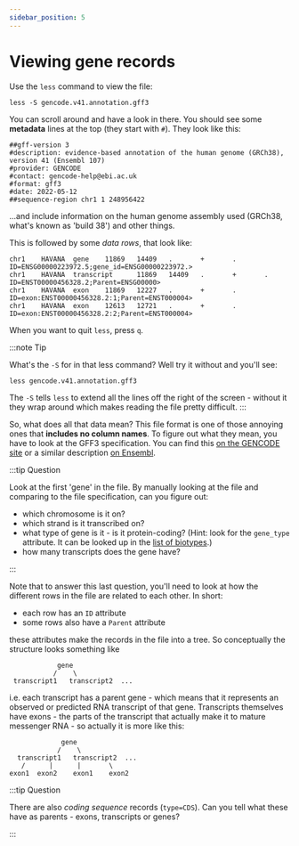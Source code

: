 ```yaml
---
sidebar_position: 5
---
```


# Viewing gene records

Use the `less` command to view the file:
```
less -S gencode.v41.annotation.gff3
```

You can scroll around and have a look in there.  You should see some **metadata** lines at the top (they start with `#`).  They look like this:

    ##gff-version 3
    #description: evidence-based annotation of the human genome (GRCh38), version 41 (Ensembl 107)
    #provider: GENCODE
    #contact: gencode-help@ebi.ac.uk
    #format: gff3
    #date: 2022-05-12
    ##sequence-region chr1 1 248956422

...and include information on the human genome assembly used (GRCh38, what's known as 'build 38') and other
things.

This is followed by some *data rows*, that look like:

    chr1    HAVANA  gene    11869   14409   .       +       .       ID=ENSG00000223972.5;gene_id=ENSG00000223972.>
    chr1    HAVANA  transcript      11869   14409   .       +       .       ID=ENST00000456328.2;Parent=ENSG00000>
    chr1    HAVANA  exon    11869   12227   .       +       .       ID=exon:ENST00000456328.2:1;Parent=ENST000004>
    chr1    HAVANA  exon    12613   12721   .       +       .       ID=exon:ENST00000456328.2:2;Parent=ENST000004>

When you want to quit `less`, press `q`.

:::note Tip

What's the `-S` for in that less command?  Well try it without and you'll see:
```
less gencode.v41.annotation.gff3
```

The `-S` tells `less` to extend all the lines off the right of the screen - without it they wrap around which
makes reading the file pretty difficult.
:::

So, what does all that data mean? This file format is one of those annoying ones that **includes no column
names**. To figure out what they mean, you have to look at the GFF3 specification. You can find this [on the
GENCODE site](https://www.gencodegenes.org/pages/data_format.html) or a similar description [on
Ensembl](http://www.ensembl.org/info/website/upload/gff3.html).

:::tip Question

Look at the first 'gene' in the file. By manually looking at the file and comparing to the file specification,
can you figure out:

- which chromosome is it on?
- which strand is it transcribed on?
- what type of gene is it - is it protein-coding? (Hint: look for the `gene_type` attribute.  It can be looked up in the [list of biotypes](https://www.gencodegenes.org/pages/biotypes.html).)
- how many transcripts does the gene have?

:::

Note that to answer this last question, you'll need to look at how the different rows in the file are related to
each other.  In short:

* each row has an `ID` attribute
* some rows also have a `Parent` attribute

these attributes make the records in the file into a tree.  So conceptually the structure looks something like

                gene
               /    \      
     transcript1   transcript2  ...

i.e. each transcript has a parent gene - which means that it represents an observed or predicted RNA transcript of that
gene.  Transcripts themselves have exons - the parts of the transcript that actually make it to mature messenger RNA - so actually it is more like this:

                 gene
                /    \      
      transcript1   transcript2  ...
       /      |      |       \
    exon1  exon2    exon1    exon2

:::tip Question

There are also *coding sequence* records (`type=CDS`). Can you tell what these have as parents - exons,
transcripts or genes?

:::
